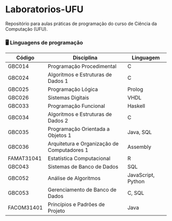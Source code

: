 # Laboratorios-UFU
Repositório para aulas práticas de programação do curso de Ciência da Computação (UFU).

### 🖥️ Linguagens de programação

| **Código** | **Disciplina** | **Linguagem** |
|--------|------------|-----------|
| GBC014 | Programação Procedimental | C |
| GBC024 | Algoritmos e Estruturas de Dados 1 | C |
| GBC025 | Programação Lógica | Prolog |
| GBC026 | Sistemas Digitais | VHDL |
| GBC033 | Programação Funcional | Haskell |
| GBC034 | Algoritmos e Estruturas de Dados 2 | C |
| GBC035 | Programação Orientada a Objetos 1 | Java, SQL |
| GBC036 | Arquitetura e Organização de Computadores 1 | Assembly |
| FAMAT31041 | Estatística Computacional | R |
| GBC043 | Sistemas de Banco de Dados | SQL |
| GBC052 | Análise de Algoritmos | JavaScript, Python | 
| GBC053 | Gerenciamento de Banco de Dados | C, SQL |
| FACOM31401 | Princípios e Padrões de Projeto | Java |
